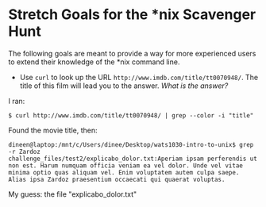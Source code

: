 # Stretch Goals for the *nix Scavenger Hunt

The following goals are meant to provide a way for more experienced users to
extend their knowledge of the *nix command line.

* Use `curl` to look up the URL `http://www.imdb.com/title/tt0070948/`. The title of this film will lead you to the answer. *What is the answer?*

I ran:
``` 
$ curl http://www.imdb.com/title/tt0070948/ | grep --color -i "title"
```
Found the movie title, then:

```
dineen@laptop:/mnt/c/Users/dinee/Desktop/wats1030-intro-to-unix$ grep -r Zardoz
challenge_files/test2/explicabo_dolor.txt:Aperiam ipsam perferendis ut non est. Harum numquam officia veniam ea vel dolor. Unde vel vitae minima optio quas aliquam vel. Enim voluptatem autem culpa saepe. Alias ipsa Zardoz praesentium occaecati qui quaerat voluptas.
```

My guess: the file "explicabo_dolor.txt"
